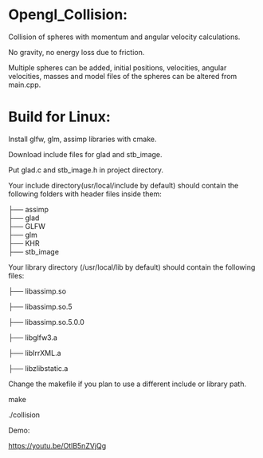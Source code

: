 # Opengl_Collision:

Collision of spheres with momentum and angular velocity calculations. 

No gravity, no energy loss due to friction.

Multiple spheres can be added, initial positions, velocities, angular velocities, masses and model files of the spheres can be altered from main.cpp.

# Build for Linux:

Install glfw, glm, assimp libraries with cmake.

Download include files for glad and stb_image.

Put glad.c and stb_image.h in project directory.

Your include directory(usr/local/include by default) should contain the following folders with header files inside them:

├── assimp  
├── glad  
├── GLFW  
├── glm  
├── KHR  
├── stb_image

Your library directory (/usr/local/lib by default) should contain the following files:

├── libassimp.so

├── libassimp.so.5

├── libassimp.so.5.0.0

├── libglfw3.a

├── libIrrXML.a

├── libzlibstatic.a

Change the makefile if you plan to use a different include or library path.

make

./collision

Demo: 

https://youtu.be/OtlB5nZVjQg
